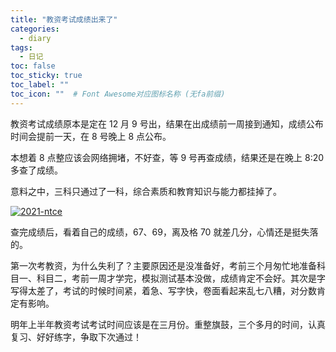 ```yaml
---
title: "教资考试成绩出来了"
categories:
  - diary
tags:
  - 日记
toc: false
toc_sticky: true
toc_label: ""
toc_icon: ""  # Font Awesome对应图标名称 (无fa前缀)	
---
```

教资考试成绩原本是定在 12 月 9 号出，结果在出成绩前一周接到通知，成绩公布时间会提前一天，在 8 号晚上 8 点公布。

本想着 8 点整应该会网络拥堵，不好查，等 9 号再查成绩，结果还是在晚上 8:20 多查了成绩。

意料之中，三科只通过了一科，综合素质和教育知识与能力都挂掉了。

[![2021-ntce](https://fastly.jsdelivr.net/gh/sunete/imghost/img2021-ntce.png)](https://fastly.jsdelivr.net/gh/sunete/imghost/img2021-ntce.png)

查完成绩后，看着自己的成绩，67、69，离及格 70 就差几分，心情还是挺失落的。

第一次考教资，为什么失利了？主要原因还是没准备好，考前三个月匆忙地准备科目一、科目二，考前一周才学完，模拟测试基本没做，成绩肯定不会好。其次是字写得太差了，考试的时候时间紧，着急、写字快，卷面看起来乱七八糟，对分数肯定有影响。

明年上半年教资考试考试时间应该是在三月份。重整旗鼓，三个多月的时间，认真复习、好好练字，争取下次通过！